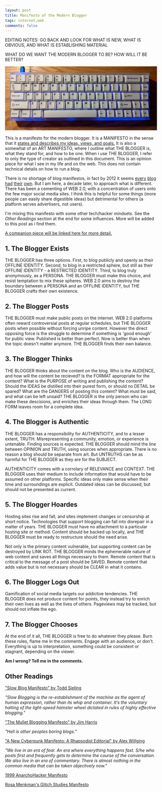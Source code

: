 ```yaml
---
layout: post
title: Manifesto of the Modern Blogger
tags: internet,web
comments: false
---
```


EDITING NOTES: GO BACK AND LOOK FOR WHAT IS NEW, WHAT IS OBVIOUS, AND WHAT IS ESTABLISHING MATERIAL

WHAT DO WE WANT THE MODERN BLOGGER TO BE? HOW WILL IT BE BETTER?

![image of my keyboard](../img/manifesto/1.jpg)

This is a manifesto for the modern blogger. It is a MANIFESTO in the sense that it [states and describes my ideas, views, and goals.](https://www.merriam-webster.com/dictionary/manifesto) It is also a somewhat of an ART MANIFESTO, where I outline what THE BLOGGER is, what they stand for, and how to be one. When i use THE BLOGGER, I refer to only the type of creator as outlined in this document. This is an opinion piece for what I see in my life and on the web. This does not contain technical details on how to run a blog.

There is no shortage of blog manifestos, in fact by 2012 it seems [every](http://jamesgstewart.com/blogging-manifesto/) [blog](https://www.socialmediatoday.com/content/manifesto-blogging) [had](https://chrisbrogan.com/stories/social-media/if-you-intend-to-blog-seriously/) [their](https://cbcmanifesto.blogspot.com/) [own](http://www.ocdqblog.com/home/the-mullet-blogging-manifesto.html). But I am here, a decade later, to approach what is different. There has been a cementing of WEB 2.0, with a concentration of users onto the few major social media sites. I think this is helpful for some things (more people can easily share digestible ideas) but detrimental for others (a platform serves advertisers, not users).

I'm mixing this manifesto with some other tech/hacker mindsets. See the *Other Readings* section at the end for some influences. More will be added to this post as i find them.

[A companion piece will be linked here for more detail.](https://nickmasso.com)


## 1. The Blogger Exists

THE BLOGGER has three options. First, to blog publicly and openly as their OFFLINE IDENTITY. Second, to blog in a restricted sphere, but still as their OFFLINE IDENTITY - a RESTRICTED IDENTITY. Third, to blog truly anonymously, as a PERSONA. THE BLOGGER must make this choice, and resist temptation to mix these spheres. WEB 2.0 aims to destroy the boundary between a PERSONA and an OFFLINE IDENTITY, but THE BLOGGER crafts their own existence.


## 2. The Blogger Posts

THE BLOGGER must make public posts on the internet. WEB 2.0 platforms often reward controversial posts at regular schedules, but THE BLOGGER posts when possible without forcing unripe content. However the direct opposing force is the struggle to determine if something is 'good enough' for public view. Published is better than perfect. Now is better than when the topic doesn't matter anymore. THE BLOGGER finds their own balance. 


## 3. The Blogger Thinks

THE BLOGGER thinks about the content on the blog. Who is the AUDIENCE, and how will the content be recieved? Is the FORMAT appropriate for the content? What is the PURPOSE of writing and publishing the content? Should the IDEAS be distilled into their purest form, or should no DETAIL be spared? What are the DANGERS of posting this content? What must be said, and what can be left unsaid? THE BLOGGER is the only person who can make these descisions, and enriches their ideas through them. The LONG FORM leaves room for a complete idea.


## 4. The Blogger is Authentic

THE BLOGGER has a responsibility for AUTHENTICITY, and to a lesser extent, TRUTH. Misrepresenting a community, emotion, or experience is untenable. Finding sources is expected. THE BLOGGER should mind the line between OPINION and TRUTH, using sources when appropriate. There is no reason a blog should be separate from art. But UNTRUTHS can be as harmful for THE BLOGGER as they are for the SUBJECT.

AUTHENTICITY comes with a corrolary of RELEVANCE and CONTEXT. THE BLOGGER uses their medium to include information that would have to be assumed on other platforms. Specific ideas only make sense when their time and surroundings are explicit. Outdated ideas can be discussed, but should not be presented as current.


## 5. The Blogger Hoardes

Hosting sites rise and fall, and sites implement changes or censorship at short notice. Technologies that support blogging can fall into disrepair in a matter of years. THE BLOGGER must have no attachment to a particular hosting site or method. Content should be backed up locally, and THE BLOGGER must be ready to restructure should the need arise.

Not only is the primary content vulnerable, but supporting content can be destroyed by LINK ROT. THE BLOGGER minds the ephemerable nature of web content and saves all things necessary to them. Remote content that is critical to the message of a post should be SAVED. Remote content that adds value but is not necessary should be CLEAR in what it contains.


## 6. The Blogger Logs Out

Gamification of social media targets our addictive tendencies. THE BLOGGER does not produce content for points, they instead try to enrich their own lives as well as the lives of others. Pageviews may be tracked, but should not inflate the ego. 


## 7. The Blogger Chooses

At the end of it all, THE BLOGGER is free to do whatever they please. Burn these rules, flame me in the comments. Engage with an audience, or don't. Everything is up to interpretation, something could be consistent or stagnant, depending on the viewer. 


**Am I wrong? Tell me in the comments.**


## Other Readings

["Slow Blog Manifesto" by Todd Sieling](https://www.digitalmanifesto.net/manifestos/11/)

*"Slow Blogging is the re-establishment of the machine as the agent of human expression, rather than its whip and container. It’s the voluntary halting of the light-speed hamster wheel dictated in rules of highly effective blogging."*

["The Mullet Blogging Manifesto" by Jim Harris](http://www.ocdqblog.com/home/the-mullet-blogging-manifesto.html)

*"Hell is other peoples boring blogs."*

["A New Cyberpunk Manifesto: A Rhapsodist Editorial" by Alex Willging](https://www.digitalmanifesto.net/manifestos/168/)

*"We live in an era of fear. An era where everything happens fast. S/he who posts first and frequently gets to determine the course of the conversation. We also live in an era of commentary. There is almost nothing in the common media that can be taken objectively now."*

[1999 AnarchoHacker Manifesto](https://www.digitalmanifesto.net/manifestos/219/)  



[Rosa Menkman's Glitch Studies Manifesto](http://amodern.net/wp-content/uploads/2016/05/2010_Original_Rosa-Menkman-Glitch-Studies-Manifesto.pdf)
